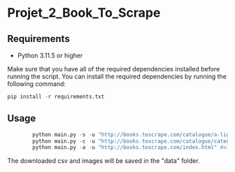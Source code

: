 # Projet_2_Book_To_Scrape


## Requirements

-   Python 3.11.5 or higher

Make sure that you have all of the required dependencies installed before running the script. You can install the required dependencies by running the following command:

```python
pip install -r requirements.txt
```

## Usage


```python
        python main.py -s -u "http://books.toscrape.com/catalogue/a-light-in-the-attic_1000/index.html" #single book
        python main.py -c -u "http://books.toscrape.com/catalogue/category/books/mystery_3/index.html" #category
        python main.py -a -u "http://books.toscrape.com/index.html" #all category

```


The downloaded csv and images will be saved in the "data" folder.
